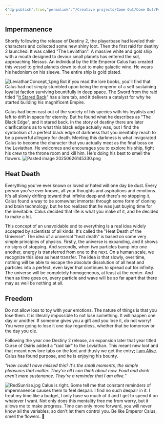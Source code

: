 ```yaml
---
{"dg-publish":true,"permalink":"/Creative projects/Come Out/Come Out/Frameworks/Everything is Impermanent/","tags":["come_out","CopingMechanism","philosophy"],"dgHomeLink":true,"dgShowBacklinks":true,"dgShowTags":true}
---
```


## Impermanence
Shortly following the release of Destiny 2, the playerbase had leveled their characters and collected some new shiny loot. Then the first raid for destiny 2 launched. It was called "The Leviathan". A massive white and gold ship with a mouth designed to devour small planets has entered the sol, approaching Nessus. An individual by the title Emperor Calus has created this vessel to grind planets down to dust to make galactic wine. He wears his hedonism on his sleeve. The entire ship is gold plated.

![LeviathanConcept_1.png](/img/user/Creative%20projects/Blog/LeviathanConcept_1.png)
But if you read the lore books, you'll find that Calus had not simply stumbled upon being the emperor of a self sustaining loyalist faction surviving bountifully in deep space. The Sword from the raid titled "[It Stared Back](https://www.ishtar-collective.net/entries/it-stared-back#emperor-calus)" has a lore tab, and it delivers a catalyst for why he started building his magnificent Empire.

Calus had been cast out of the society of his species with his loyalists and left to drift in space for eternity. But he found what he describes as "The Black Edge", and it stared back. In the story of destiny there are later clarifications as to what this black edge actually was, but I find the symbolism of a perfect black edge of darkness that you inevitably reach to be a powerful allegory for death. Meeting this darkness is what invigorated Calus to become the character that you actually meet as the final boss on the Leviathan. He welcomes and encourages you to explore his ship, fight his crew to the throne room and kill him. He's doing his best to smell the flowers.
![Pasted image 20250626145330.png](/img/user/Pasted%20image%2020250626145330.png)
## Heat Death
Everything you've ever known or loved or hated will one day be dust. Every person you've ever known, all your thoughts and aspirations and emotions. It's all slowly drifting toward that infinite deep and there's no stopping it. Calus found a way to be somewhat immortal through some form of cloning and brain technology, but he too realized that he was just buying time for the inevitable. Calus decided that life is what you make of it, and he decided to make a lot.

This concept of an unavoidable end to everything is a real idea widely accepted by scientists of all kinds. It's called the "Heat Death of the Universe". The idea of a universal "heat death" is based on some very simple principles of physics. Firstly, the universe is expanding, and it shows no signs of stopping. And secondly, when two particles bump into one another, energy is transferred from one to the next. On a human scale, we recognize this idea as heat transfer. The idea is that slowly, over time, nothing will be able to escape the absolute dissolution of all heat and particles into a perfect, even layer that continues to spread out for infinity. The universe will be completely homogeneous, at least at the center. And then as time goes on, every particle and wave will be so far apart that there may as well be nothing at all.
## Freedom
Do not allow loss to toy with your emotions. The nature of things is that you lose them. It is literally impossible to not lose something. It will happen one day or another. If someone gives you a gift and you lose it, do not worry! You were going to lose it one day regardless, whether that be tomorrow or the day you die.

Following the year one Destiny 2 release, an expansion later that year titled Curse of Osiris added a "raid lair" to the Leviathan. This meant new loot and that meant new lore tabs on the loot and thusly we get the entry; [I am Alive](https://www.ishtar-collective.net/entries/i-am-alive). Calus has found purpose, and he is enjoying his bounty. 

*"How could I have missed this? It's the small moments, the simple pleasures that matter. They're all I can think about now. Food and drink aren't mere sustenance. They're a reminder that I am alive.*"

![RedSunrise.jpg](/img/user/RedSunrise.jpg)
Calus is right. Some tell me that constant reminders of impermanence causes them to feel despair. I find no such despair in it. I treat my time like a budget, I only have so much of it and I get to spend it on whatever I want. Not only does this mentality free me from worry, but it allows me to make progress. Time can only move forward, you will never know all the variables, so don't let them control you. Be like Emperor Calus, smell the flowers. 🪻